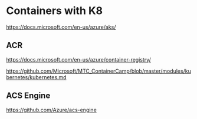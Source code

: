 # Containers with K8

https://docs.microsoft.com/en-us/azure/aks/

## ACR

https://docs.microsoft.com/en-us/azure/container-registry/

https://github.com/Microsoft/MTC_ContainerCamp/blob/master/modules/kubernetes/kubernetes.md

## ACS Engine

https://github.com/Azure/acs-engine
